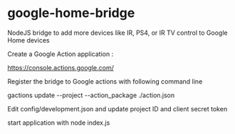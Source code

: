 # google-home-bridge
NodeJS bridge to add more devices like IR, PS4, or IR TV control to Google Home devices

Create a Google Action application :

https://console.actions.google.com/

Register the bridge to Google actions with following command line

gactions update --project <project ID> --action_package ./action.json

Edit config/development.json and update project ID and client secret token

start application with node index.js

